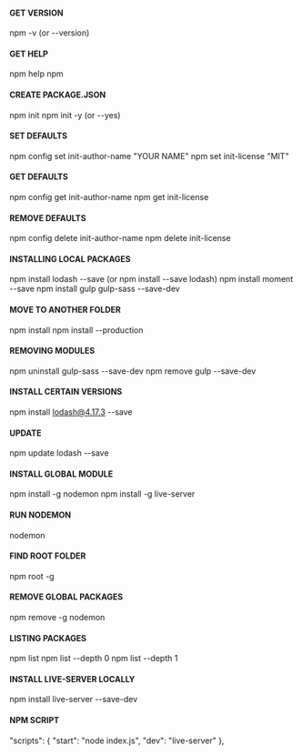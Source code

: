 #### GET VERSION
npm -v (or --version)

#### GET HELP
npm help
npm

#### CREATE PACKAGE.JSON
npm init
npm init -y (or --yes)

#### SET DEFAULTS
npm config set init-author-name "YOUR NAME"
npm set init-license "MIT"

#### GET DEFAULTS
npm config get init-author-name
npm get init-license

#### REMOVE DEFAULTS
npm config delete init-author-name
npm delete init-license

#### INSTALLING LOCAL PACKAGES
npm install lodash --save (or npm install --save lodash)
npm install moment --save
npm install gulp gulp-sass --save-dev

#### MOVE TO ANOTHER FOLDER
npm install
npm install --production

#### REMOVING MODULES
npm uninstall gulp-sass --save-dev
npm remove gulp --save-dev

#### INSTALL CERTAIN VERSIONS
npm install lodash@4.17.3 --save

#### UPDATE
npm update lodash --save

#### INSTALL GLOBAL MODULE
npm install -g nodemon
npm install -g live-server

#### RUN NODEMON
nodemon

#### FIND ROOT FOLDER
npm root -g

#### REMOVE GLOBAL PACKAGES
npm remove -g nodemon

#### LISTING PACKAGES
npm list
npm list --depth 0
npm list --depth 1

#### INSTALL LIVE-SERVER LOCALLY
npm install live-server --save-dev

#### NPM SCRIPT
"scripts": {
    "start": "node index.js",
    "dev": "live-server"
  },
